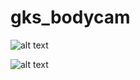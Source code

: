 # gks_bodycam

![alt text](https://cdn.discordapp.com/attachments/731994183426113626/767091630392999987/bodycam.png)

![alt text](https://cdn.discordapp.com/attachments/731994183426113626/767091759317647440/unknown.png)
